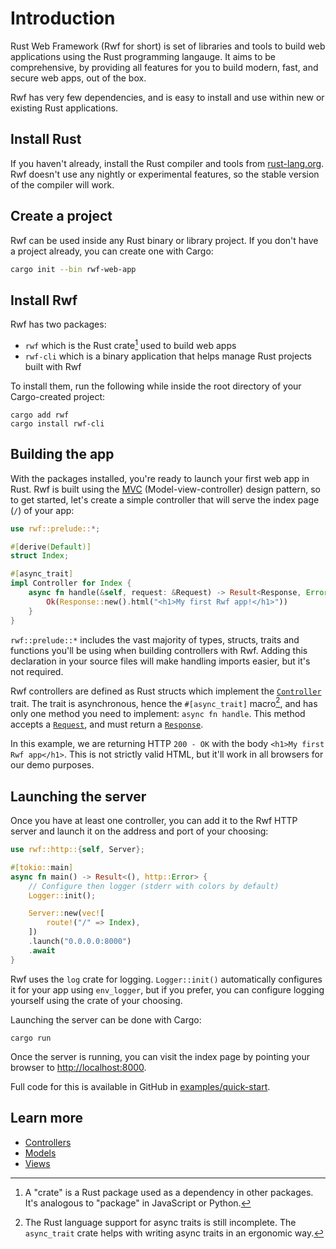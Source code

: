 # Introduction

Rust Web Framework (Rwf for short) is set of libraries and tools to build web applications using the Rust programming langauge. It aims to be comprehensive, by providing all features
for you to build modern, fast, and secure web apps, out of the box.

Rwf has very few dependencies, and is easy to install and use within new or existing Rust applications.

## Install Rust

If you haven't already, install the Rust compiler and tools from [rust-lang.org](https://rust-lang.org). Rwf doesn't use any nightly or experimental features,
so the stable version of the compiler will work.

## Create a project

Rwf can be used inside any Rust binary or library project. If you don't have a project already, you can create one with Cargo:

```bash
cargo init --bin rwf-web-app
```

## Install Rwf

Rwf has two packages:

* `rwf` which is the Rust crate[^1] used to build web apps
* `rwf-cli` which is a binary application that helps manage Rust projects built with Rwf

To install them, run the following while inside the root directory of your Cargo-created project:

```
cargo add rwf
cargo install rwf-cli
```

[^1]: A "crate" is a Rust package used as a dependency in other packages. It's analogous to "package" in JavaScript or Python.

## Building the app

With the packages installed, you're ready to launch your first web app in Rust. Rwf is built using the [MVC](https://en.wikipedia.org/wiki/Model%E2%80%93view%E2%80%93controller) (Model-view-controller) design pattern,
so to get started, let's create a simple controller that will serve the index page (`/`) of your app:

```rust
use rwf::prelude::*;

#[derive(Default)]
struct Index;

#[async_trait]
impl Controller for Index {
    async fn handle(&self, request: &Request) -> Result<Response, Error> {
        Ok(Response::new().html("<h1>My first Rwf app!</h1>"))
    }
}
```

`rwf::prelude::*` includes the vast majority of types, structs, traits and functions you'll be using when building controllers with Rwf.
Adding this declaration in your source files will make handling imports easier, but it's not required.

Rwf controllers are defined as Rust structs which implement the [`Controller`](../controllers/) trait. The trait is asynchronous, hence the `#[async_trait]` macro[^2],
and has only one method you need to implement: `async fn handle`. This method
accepts a [`Request`](../controllers/request), and must return a [`Response`](../controllers/response).

In this example, we are returning HTTP `200 - OK` with the body `<h1>My first Rwf app</h1>`. This is not strictly valid HTML,
but it'll work in all browsers for our demo purposes.

[^2]: The Rust language support for async traits is still incomplete. The `async_trait` crate helps with writing async traits in an ergonomic way.

## Launching the server

Once you have at least one controller, you can add it to the Rwf HTTP server and launch it on the address and port of your choosing:

```rust
use rwf::http::{self, Server};

#[tokio::main]
async fn main() -> Result<(), http::Error> {
    // Configure then logger (stderr with colors by default)
    Logger::init();

    Server::new(vec![
        route!("/" => Index),
    ])
    .launch("0.0.0.0:8000")
    .await
}
```

Rwf uses the `log` crate for logging. `Logger::init()` automatically configures it for your app using `env_logger`, but if you prefer, you can configure logging yourself
using the crate of your choosing.

Launching the server can be done with Cargo:

```
cargo run
```

Once the server is running, you can visit the index page by pointing your browser to [http://localhost:8000](http://localhost:8000).

Full code for this is available in GitHub in [examples/quick-start](https://github.com/levkk/rwf/tree/main/examples/quick-start).

## Learn more

- [Controllers](../controllers/)
- [Models](../models/)
- [Views](../views/)
